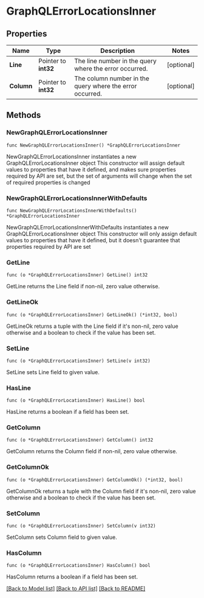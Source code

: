 # GraphQLErrorLocationsInner

## Properties

Name | Type | Description | Notes
------------ | ------------- | ------------- | -------------
**Line** | Pointer to **int32** | The line number in the query where the error occurred. | [optional] 
**Column** | Pointer to **int32** | The column number in the query where the error occurred. | [optional] 

## Methods

### NewGraphQLErrorLocationsInner

`func NewGraphQLErrorLocationsInner() *GraphQLErrorLocationsInner`

NewGraphQLErrorLocationsInner instantiates a new GraphQLErrorLocationsInner object
This constructor will assign default values to properties that have it defined,
and makes sure properties required by API are set, but the set of arguments
will change when the set of required properties is changed

### NewGraphQLErrorLocationsInnerWithDefaults

`func NewGraphQLErrorLocationsInnerWithDefaults() *GraphQLErrorLocationsInner`

NewGraphQLErrorLocationsInnerWithDefaults instantiates a new GraphQLErrorLocationsInner object
This constructor will only assign default values to properties that have it defined,
but it doesn't guarantee that properties required by API are set

### GetLine

`func (o *GraphQLErrorLocationsInner) GetLine() int32`

GetLine returns the Line field if non-nil, zero value otherwise.

### GetLineOk

`func (o *GraphQLErrorLocationsInner) GetLineOk() (*int32, bool)`

GetLineOk returns a tuple with the Line field if it's non-nil, zero value otherwise
and a boolean to check if the value has been set.

### SetLine

`func (o *GraphQLErrorLocationsInner) SetLine(v int32)`

SetLine sets Line field to given value.

### HasLine

`func (o *GraphQLErrorLocationsInner) HasLine() bool`

HasLine returns a boolean if a field has been set.

### GetColumn

`func (o *GraphQLErrorLocationsInner) GetColumn() int32`

GetColumn returns the Column field if non-nil, zero value otherwise.

### GetColumnOk

`func (o *GraphQLErrorLocationsInner) GetColumnOk() (*int32, bool)`

GetColumnOk returns a tuple with the Column field if it's non-nil, zero value otherwise
and a boolean to check if the value has been set.

### SetColumn

`func (o *GraphQLErrorLocationsInner) SetColumn(v int32)`

SetColumn sets Column field to given value.

### HasColumn

`func (o *GraphQLErrorLocationsInner) HasColumn() bool`

HasColumn returns a boolean if a field has been set.


[[Back to Model list]](../README.md#documentation-for-models) [[Back to API list]](../README.md#documentation-for-api-endpoints) [[Back to README]](../README.md)


